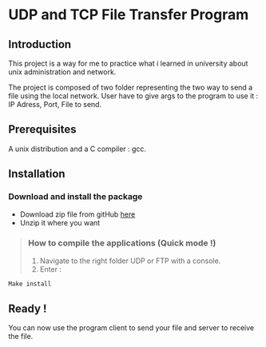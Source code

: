 UDP and TCP File Transfer Program
=====================================================================

## Introduction
This project is a way for me to practice what i learned in university about unix administration and network.

The project is composed of two folder representing the two way to send a file using the local network.
User have to give args to the program to use it : IP Adress, Port, File to send.

## Prerequisites
A unix distribution and a C compiler : gcc.

## Installation
### Download and install the package
* Download zip file from gitHub [here](https://github.com/amineamanzou/UDP-TCP-File-Transfer)
* Unzip it where you want

> ### How to compile the applications (Quick mode !)
> 1. Navigate to the right folder UDP or FTP with a console.
> 2. Enter :
```bash
Make install
```

## Ready !
You can now use the program client to send your file and server to receive the file.
